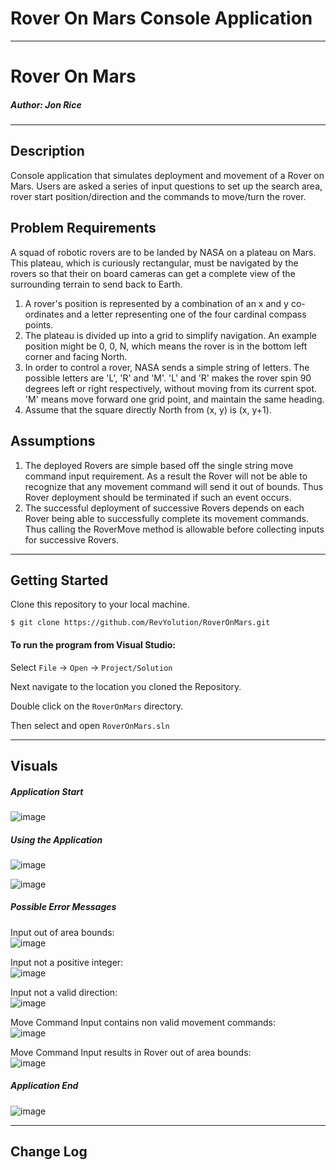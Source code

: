 # Rover On Mars Console Application
------------------------------

# Rover On Mars
##### *Author: Jon Rice*

------------------------------

## Description
Console application that simulates deployment and movement of a Rover on Mars. Users are asked a series of input questions to set up the search area, rover start position/direction and the commands to move/turn the rover. 

## Problem Requirements
A squad of robotic rovers are to be landed by NASA on a plateau on Mars.
This plateau, which is curiously rectangular, must be navigated by the rovers so that their on board cameras can get a complete view of the surrounding terrain to send back to Earth.
1. A rover's position is represented by a combination of an x and y co-ordinates and a letter representing one of the four cardinal compass points. 
1. The plateau is divided up into a grid to simplify navigation. An example position might be 0, 0, N, which means the rover is in the bottom left corner and facing North.
1. In order to control a rover, NASA sends a simple string of letters. The possible letters are 'L', 'R' and 'M'. 'L' and 'R' makes the rover spin 90 degrees left or right respectively, without moving from its current spot.
'M' means move forward one grid point, and maintain the same heading.
1. Assume that the square directly North from (x, y) is (x, y+1).


## Assumptions
1. The deployed Rovers are simple based off the single string move command input requirement. As a result the Rover will not be able to recognize that any movement command will send it out of bounds. Thus Rover deployment should be terminated if such an event occurs.
1. The successful deployment of successive Rovers depends on each Rover being able to successfully complete its movement commands. Thus calling the RoverMove method is allowable before collecting inputs for successive Rovers.

------------------------------

## Getting Started
Clone this repository to your local machine.
```
$ git clone https://github.com/RevYolution/RoverOnMars.git
```
#### To run the program from Visual Studio:
Select ```File``` -> ```Open``` -> ```Project/Solution```

Next navigate to the location you cloned the Repository.

Double click on the ```RoverOnMars``` directory.

Then select and open ```RoverOnMars.sln```

------------------------------

## Visuals

##### Application Start
![image](https://user-images.githubusercontent.com/47017138/88101034-472b5380-cb52-11ea-88bb-7b267ef43859.png)

##### Using the Application
![image](https://user-images.githubusercontent.com/47017138/88101183-7cd03c80-cb52-11ea-93d9-229f4c9069c5.png)

![image](https://user-images.githubusercontent.com/47017138/88101337-ac7f4480-cb52-11ea-8967-8bd48ee5a5ec.png)


##### Possible Error Messages
Input out of area bounds:\
![image](https://user-images.githubusercontent.com/47017138/88101439-d6386b80-cb52-11ea-8f02-06feda0060ef.png)

Input not a positive integer:\
![image](https://user-images.githubusercontent.com/47017138/88101559-054edd00-cb53-11ea-9884-2b3c5daa2594.png)

Input not a valid direction:\
![image](https://user-images.githubusercontent.com/47017138/88101649-257e9c00-cb53-11ea-8acc-52d0e2a39be4.png)

Move Command Input contains non valid movement commands:\
![image](https://user-images.githubusercontent.com/47017138/88101751-5068f000-cb53-11ea-80e3-c89514c736c2.png)

Move Command Input results in Rover out of area bounds:\
![image](https://user-images.githubusercontent.com/47017138/88101891-8dcd7d80-cb53-11ea-86e4-9dfccdaa7aba.png)


##### Application End
![image](https://user-images.githubusercontent.com/47017138/88101953-a8075b80-cb53-11ea-960b-ce75500b3ef5.png)

------------------------------

## Change Log

